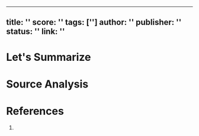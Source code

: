 
---
title: ''
score: ''
tags: ['']
author: ''
publisher: ''
status: ''
link: ''
---

# Let's Summarize



# Source Analysis



# References
1. 
